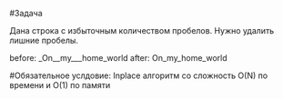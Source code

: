 #Задача

Дана строка с избыточным количеством пробелов. Нужно удалить лишние пробелы.

before: _On__my___home_world
after:  On_my_home_world

#Обязательное услдовие:
Inplace алгоритм со сложность O(N) по времени и O(1) по памяти
